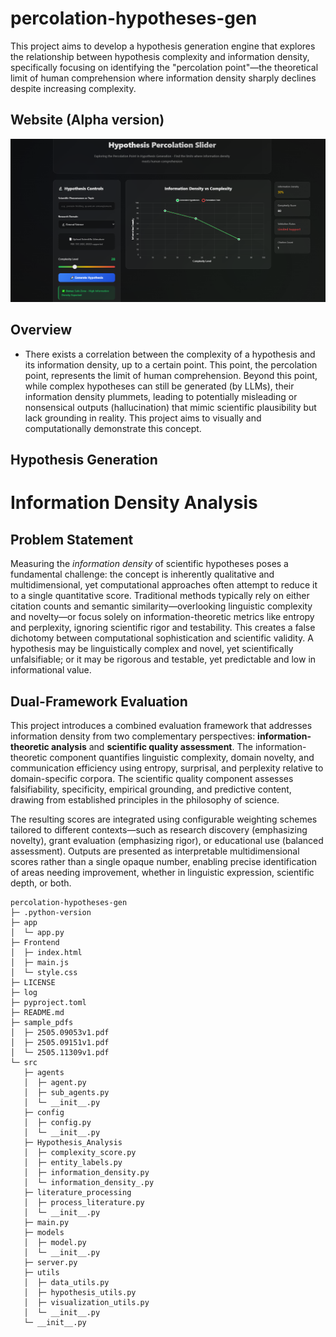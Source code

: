 # percolation-hypotheses-gen
This project aims to develop a hypothesis generation engine that explores the relationship between hypothesis complexity and information density, specifically focusing on identifying the "percolation point"—the theoretical limit of human comprehension where information density sharply declines despite increasing complexity.

## Website (Alpha version)
![Demo](misc/demo.png)

## Overview
- There exists a correlation between the complexity of a hypothesis and its information density, up to a certain point. This point, the percolation point, represents the limit of human comprehension. Beyond this point, while complex hypotheses can still be generated (by LLMs), their information density plummets, leading to potentially misleading or nonsensical outputs (hallucination) that mimic scientific plausibility but lack grounding in reality. This project aims to visually and computationally demonstrate this concept.




## Hypothesis Generation

# Information Density Analysis

## Problem Statement

Measuring the *information density* of scientific hypotheses poses a fundamental challenge: the concept is inherently qualitative and multidimensional, yet computational approaches often attempt to reduce it to a single quantitative score. Traditional methods typically rely on either citation counts and semantic similarity—overlooking linguistic complexity and novelty—or focus solely on information-theoretic metrics like entropy and perplexity, ignoring scientific rigor and testability. This creates a false dichotomy between computational sophistication and scientific validity. A hypothesis may be linguistically complex and novel, yet scientifically unfalsifiable; or it may be rigorous and testable, yet predictable and low in informational value.

## Dual-Framework Evaluation

This project introduces a combined evaluation framework that addresses information density from two complementary perspectives: **information-theoretic analysis** and **scientific quality assessment**. The information-theoretic component quantifies linguistic complexity, domain novelty, and communication efficiency using entropy, surprisal, and perplexity relative to domain-specific corpora. The scientific quality component assesses falsifiability, specificity, empirical grounding, and predictive content, drawing from established principles in the philosophy of science.

The resulting scores are integrated using configurable weighting schemes tailored to different contexts—such as research discovery (emphasizing novelty), grant evaluation (emphasizing rigor), or educational use (balanced assessment). Outputs are presented as interpretable multidimensional scores rather than a single opaque number, enabling precise identification of areas needing improvement, whether in linguistic expression, scientific depth, or both.




```
percolation-hypotheses-gen
├─ .python-version
├─ app
│  └─ app.py
├─ Frontend
│  ├─ index.html
│  ├─ main.js
│  └─ style.css
├─ LICENSE
├─ log
├─ pyproject.toml
├─ README.md
├─ sample_pdfs
│  ├─ 2505.09053v1.pdf
│  ├─ 2505.09151v1.pdf
│  └─ 2505.11309v1.pdf
└─ src
   ├─ agents
   │  ├─ agent.py
   │  ├─ sub_agents.py
   │  └─ __init__.py
   ├─ config
   │  ├─ config.py
   │  └─ __init__.py
   ├─ Hypothesis_Analysis
   │  ├─ complexity_score.py
   │  ├─ entity_labels.py
   │  ├─ information_density.py
   │  └─ information_density_.py
   ├─ literature_processing
   │  ├─ process_literature.py
   │  └─ __init__.py
   ├─ main.py
   ├─ models
   │  ├─ model.py
   │  └─ __init__.py
   ├─ server.py
   ├─ utils
   │  ├─ data_utils.py
   │  ├─ hypothesis_utils.py
   │  ├─ visualization_utils.py
   │  └─ __init__.py
   └─ __init__.py

```
